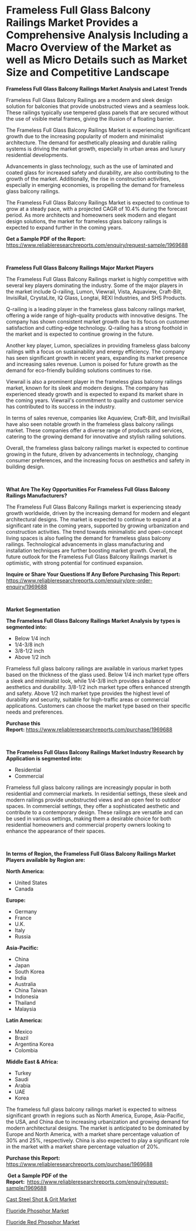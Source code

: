 <p><h1>Frameless Full Glass Balcony Railings Market Provides a Comprehensive Analysis Including a Macro Overview of the Market as well as Micro Details such as Market Size and Competitive Landscape</h1></p><p><strong>Frameless Full Glass Balcony Railings Market Analysis and Latest Trends</strong></p>
<p><p>Frameless Full Glass Balcony Railings are a modern and sleek design solution for balconies that provide unobstructed views and a seamless look. These railings typically use tempered glass panels that are secured without the use of visible metal frames, giving the illusion of a floating barrier.</p><p>The Frameless Full Glass Balcony Railings Market is experiencing significant growth due to the increasing popularity of modern and minimalist architecture. The demand for aesthetically pleasing and durable railing systems is driving the market growth, especially in urban areas and luxury residential developments.</p><p>Advancements in glass technology, such as the use of laminated and coated glass for increased safety and durability, are also contributing to the growth of the market. Additionally, the rise in construction activities, especially in emerging economies, is propelling the demand for frameless glass balcony railings.</p><p>The Frameless Full Glass Balcony Railings Market is expected to continue to grow at a steady pace, with a projected CAGR of 10.4% during the forecast period. As more architects and homeowners seek modern and elegant design solutions, the market for frameless glass balcony railings is expected to expand further in the coming years.</p></p>
<p><strong>Get a Sample PDF of the Report:&nbsp;</strong> <a href="https://www.reliableresearchreports.com/enquiry/request-sample/1969688">https://www.reliableresearchreports.com/enquiry/request-sample/1969688</a></p>
<p>&nbsp;</p>
<p><strong>Frameless Full Glass Balcony Railings Major Market Players</strong></p>
<p><p>The Frameless Full Glass Balcony Railings market is highly competitive with several key players dominating the industry. Some of the major players in the market include Q-railing, Lumon, Viewrail, Vista, Aquaview, Craft-Bilt, InvisiRail, CrystaLite, IQ Glass, Longtai, REXI Industries, and SHS Products.</p><p>Q-railing is a leading player in the frameless glass balcony railings market, offering a wide range of high-quality products with innovative designs. The company has shown consistent market growth due to its focus on customer satisfaction and cutting-edge technology. Q-railing has a strong foothold in the market and is expected to continue growing in the future.</p><p>Another key player, Lumon, specializes in providing frameless glass balcony railings with a focus on sustainability and energy efficiency. The company has seen significant growth in recent years, expanding its market presence and increasing sales revenue. Lumon is poised for future growth as the demand for eco-friendly building solutions continues to rise.</p><p>Viewrail is also a prominent player in the frameless glass balcony railings market, known for its sleek and modern designs. The company has experienced steady growth and is expected to expand its market share in the coming years. Viewrail's commitment to quality and customer service has contributed to its success in the industry.</p><p>In terms of sales revenue, companies like Aquaview, Craft-Bilt, and InvisiRail have also seen notable growth in the frameless glass balcony railings market. These companies offer a diverse range of products and services, catering to the growing demand for innovative and stylish railing solutions.</p><p>Overall, the frameless glass balcony railings market is expected to continue growing in the future, driven by advancements in technology, changing consumer preferences, and the increasing focus on aesthetics and safety in building design.</p></p>
<p>&nbsp;</p>
<p><strong>What Are The Key Opportunities For Frameless Full Glass Balcony Railings Manufacturers?</strong></p>
<p><p>The Frameless Full Glass Balcony Railings market is experiencing steady growth worldwide, driven by the increasing demand for modern and elegant architectural designs. The market is expected to continue to expand at a significant rate in the coming years, supported by growing urbanization and construction activities. The trend towards minimalistic and open-concept living spaces is also fueling the demand for frameless glass balcony railings. Technological advancements in glass manufacturing and installation techniques are further boosting market growth. Overall, the future outlook for the Frameless Full Glass Balcony Railings market is optimistic, with strong potential for continued expansion.</p></p>
<p><strong>Inquire or Share Your Questions If Any Before Purchasing This Report:</strong> <a href="https://www.reliableresearchreports.com/enquiry/pre-order-enquiry/1969688">https://www.reliableresearchreports.com/enquiry/pre-order-enquiry/1969688</a></p>
<p>&nbsp;</p>
<p><strong>Market Segmentation</strong></p>
<p><strong>The Frameless Full Glass Balcony Railings Market Analysis by types is segmented into:</strong></p>
<p><ul><li>Below 1/4 inch</li><li>1/4-3/8 inch</li><li>3/8-1/2 inch</li><li>Above 1/2 inch</li></ul></p>
<p><p>Frameless full glass balcony railings are available in various market types based on the thickness of the glass used. Below 1/4 inch market type offers a sleek and minimalist look, while 1/4-3/8 inch provides a balance of aesthetics and durability. 3/8-1/2 inch market type offers enhanced strength and safety. Above 1/2 inch market type provides the highest level of durability and security, suitable for high-traffic areas or commercial applications. Customers can choose the market type based on their specific needs and preferences.</p></p>
<p><strong>Purchase this Report:&nbsp;</strong><a href="https://www.reliableresearchreports.com/purchase/1969688">https://www.reliableresearchreports.com/purchase/1969688</a></p>
<p>&nbsp;</p>
<p><strong>The Frameless Full Glass Balcony Railings Market Industry Research by Application is segmented into:</strong></p>
<p><ul><li>Residential</li><li>Commercial</li></ul></p>
<p><p>Frameless full glass balcony railings are increasingly popular in both residential and commercial markets. In residential settings, these sleek and modern railings provide unobstructed views and an open feel to outdoor spaces. In commercial settings, they offer a sophisticated aesthetic and contribute to a contemporary design. These railings are versatile and can be used in various settings, making them a desirable choice for both residential homeowners and commercial property owners looking to enhance the appearance of their spaces.</p></p>
<p>&nbsp;</p>
<p><strong>In terms of Region, the Frameless Full Glass Balcony Railings Market Players available by Region are:</strong></p>
<p>
    <p> <strong> North America: </strong>
        <ul>
            <li>United States</li>
            <li>Canada</li>
        </ul>
        </p> 
    <p> <strong> Europe: </strong>
        <ul>
            <li>Germany</li>
            <li>France</li>
            <li>U.K.</li>
            <li>Italy</li>
            <li>Russia</li>
        </ul>
        </p> 
    <p> <strong> Asia-Pacific: </strong>
        <ul>
            <li>China</li>
            <li>Japan</li>
            <li>South Korea</li>
            <li>India</li>
            <li>Australia</li>
            <li>China Taiwan</li>
            <li>Indonesia</li>
            <li>Thailand</li>
            <li>Malaysia</li>
        </ul>
        </p> 
    <p> <strong> Latin America: </strong>
        <ul>
            <li>Mexico</li>
            <li>Brazil</li>
            <li>Argentina Korea</li>
            <li>Colombia</li>
        </ul>
        </p> 
    <p> <strong> Middle East & Africa: </strong>
        <ul>
            <li>Turkey</li>
            <li>Saudi</li>
            <li>Arabia</li>
            <li>UAE</li>
            <li>Korea</li>
        </ul>
    </p>
    </p>
<p><p>The frameless full glass balcony railings market is expected to witness significant growth in regions such as North America, Europe, Asia-Pacific, the USA, and China due to increasing urbanization and growing demand for modern architectural designs. The market is anticipated to be dominated by Europe and North America, with a market share percentage valuation of 30% and 25%, respectively. China is also expected to play a significant role in the market with a market share percentage valuation of 20%.</p></p>
<p><strong>Purchase this Report: </strong><a href="https://www.reliableresearchreports.com/purchase/1969688">https://www.reliableresearchreports.com/purchase/1969688</a></p>
<p>&nbsp;<strong>Get a Sample PDF of the Report:&nbsp;&nbsp;</strong><a href="https://www.reliableresearchreports.com/enquiry/request-sample/1969688">https://www.reliableresearchreports.com/enquiry/request-sample/1969688</a></p>
<p><strong></strong></p>
<p><p><a href="https://github.com/khayangel/Market-Research-Report-List-2/blob/main/cast-steel-shot-grit-market.md">Cast Steel Shot & Grit Market</a></p><p><a href="https://github.com/eeaveuhhh/Market-Research-Report-List-1/blob/main/fluoride-phosphor-market.md">Fluoride Phosphor Market</a></p><p><a href="https://github.com/YashRP12/Market-Research-Report-List-3/blob/main/fluoride-red-phosphor-market.md">Fluoride Red Phosphor Market</a></p></p>
